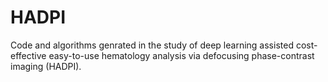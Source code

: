 # HADPI
Code and algorithms genrated in the study of deep learning assisted cost-effective easy-to-use hematology analysis via defocusing phase-contrast imaging (HADPI).
